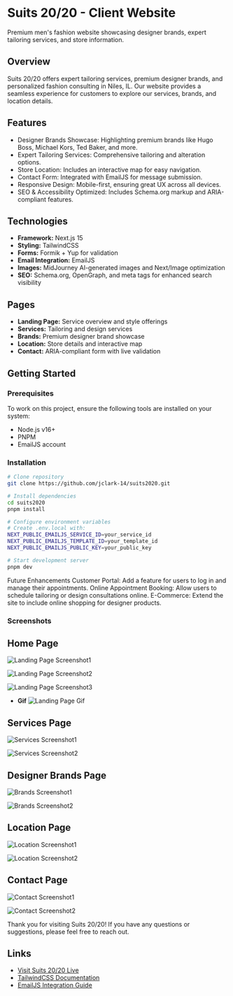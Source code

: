# Suits 20/20 - Client Website

Premium men's fashion website showcasing designer brands, expert tailoring services, and store information.

## Overview

Suits 20/20 offers expert tailoring services, premium designer brands, and personalized fashion consulting in Niles, IL. Our website provides a seamless experience for customers to explore our services, brands, and location details.

## Features

- Designer Brands Showcase: Highlighting premium brands like Hugo Boss, Michael Kors, Ted Baker, and more.
- Expert Tailoring Services: Comprehensive tailoring and alteration options.
- Store Location: Includes an interactive map for easy navigation.
- Contact Form: Integrated with EmailJS for message submission.
- Responsive Design: Mobile-first, ensuring great UX across all devices.
- SEO & Accessibility Optimized: Includes Schema.org markup and ARIA-compliant features.

## Technologies

- **Framework:** Next.js 15
- **Styling:** TailwindCSS
- **Forms:** Formik + Yup for validation
- **Email Integration:** EmailJS
- **Images:** MidJourney AI-generated images and Next/Image optimization
- **SEO:** Schema.org, OpenGraph, and meta tags for enhanced search visibility

## Pages

- **Landing Page:** Service overview and style offerings
- **Services:** Tailoring and design services
- **Brands:** Premium designer brand showcase
- **Location:** Store details and interactive map
- **Contact:** ARIA-compliant form with live validation

## Getting Started

### Prerequisites
To work on this project, ensure the following tools are installed on your system:
- Node.js v16+
- PNPM
- EmailJS account

### Installation

```bash
# Clone repository
git clone https://github.com/jclark-14/suits2020.git

# Install dependencies
cd suits2020
pnpm install

# Configure environment variables
# Create .env.local with:
NEXT_PUBLIC_EMAILJS_SERVICE_ID=your_service_id
NEXT_PUBLIC_EMAILJS_TEMPLATE_ID=your_template_id
NEXT_PUBLIC_EMAILJS_PUBLIC_KEY=your_public_key

# Start development server
pnpm dev
```

Future Enhancements
Customer Portal: Add a feature for users to log in and manage their appointments.
Online Appointment Booking: Allow users to schedule tailoring or design consultations online.
E-Commerce: Extend the site to include online shopping for designer products.

### Screenshots

## Home Page

![Landing Page Screenshot1](.github/screenshots/landingpage.png)

![Landing Page Screenshot2](.github/screenshots/landingpage2.png)

![Landing Page Screenshot3](.github/screenshots/landingpage3.png)

- **Gif**
  ![Landing Page Gif](.github/gif.gif)

## Services Page

![Services Screenshot1](.github/screenshots/services.png)

![Services Screenshot2](.github/screenshots/services.png)

## Designer Brands Page

![Brands Screenshot1](.github/screenshots/brands.png)

![Brands Screenshot2](.github/screenshots/brands2.png)

## Location Page

![Location Screenshot1](.github/screenshots/location.png)

![Location Screenshot2](.github/screenshots/location2.png)

## Contact Page

![Contact Screenshot1](.github/screenshots/contact.png)

![Contact Screenshot2](.github/screenshots/contact2.png)

Thank you for visiting Suits 20/20! If you have any questions or suggestions, please feel free to reach out.

## Links

- [Visit Suits 20/20 Live](https://suits2020.com)
- [TailwindCSS Documentation](https://tailwindcss.com)
- [EmailJS Integration Guide](https://www.emailjs.com/docs/)
